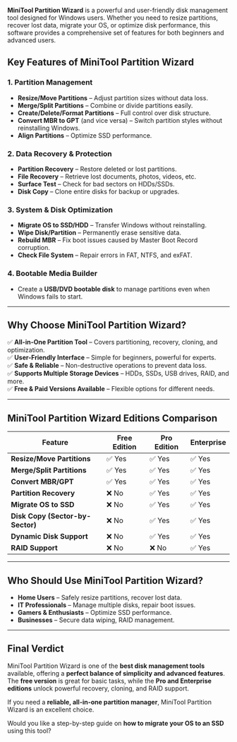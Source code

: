 
**MiniTool Partition Wizard** is a powerful and user-friendly disk management tool designed for Windows users. Whether you need to resize partitions, recover lost data, migrate your OS, or optimize disk performance, this software provides a comprehensive set of features for both beginners and advanced users.  



## **Key Features of MiniTool Partition Wizard**  

### **1. Partition Management**  
- **Resize/Move Partitions** – Adjust partition sizes without data loss.  
- **Merge/Split Partitions** – Combine or divide partitions easily.  
- **Create/Delete/Format Partitions** – Full control over disk structure.  
- **Convert MBR to GPT** (and vice versa) – Switch partition styles without reinstalling Windows.  
- **Align Partitions** – Optimize SSD performance.  

### **2. Data Recovery & Protection**  
- **Partition Recovery** – Restore deleted or lost partitions.  
- **File Recovery** – Retrieve lost documents, photos, videos, etc.  
- **Surface Test** – Check for bad sectors on HDDs/SSDs.  
- **Disk Copy** – Clone entire disks for backup or upgrades.  

### **3. System & Disk Optimization**  
- **Migrate OS to SSD/HDD** – Transfer Windows without reinstalling.  
- **Wipe Disk/Partition** – Permanently erase sensitive data.  
- **Rebuild MBR** – Fix boot issues caused by Master Boot Record corruption.  
- **Check File System** – Repair errors in FAT, NTFS, and exFAT.  

### **4. Bootable Media Builder**  
- Create a **USB/DVD bootable disk** to manage partitions even when Windows fails to start.  

---

## **Why Choose MiniTool Partition Wizard?**  
✅ **All-in-One Partition Tool** – Covers partitioning, recovery, cloning, and optimization.  
✅ **User-Friendly Interface** – Simple for beginners, powerful for experts.  
✅ **Safe & Reliable** – Non-destructive operations to prevent data loss.  
✅ **Supports Multiple Storage Devices** – HDDs, SSDs, USB drives, RAID, and more.  
✅ **Free & Paid Versions Available** – Flexible options for different needs.  

---

## **MiniTool Partition Wizard Editions Comparison**  

| **Feature** | **Free Edition** | **Pro Edition** | **Enterprise** |  
|------------|----------------|---------------|--------------|  
| **Resize/Move Partitions** | ✅ Yes | ✅ Yes | ✅ Yes |  
| **Merge/Split Partitions** | ✅ Yes | ✅ Yes | ✅ Yes |  
| **Convert MBR/GPT** | ✅ Yes | ✅ Yes | ✅ Yes |  
| **Partition Recovery** | ❌ No | ✅ Yes | ✅ Yes |  
| **Migrate OS to SSD** | ❌ No | ✅ Yes | ✅ Yes |  
| **Disk Copy (Sector-by-Sector)** | ❌ No | ✅ Yes | ✅ Yes |  
| **Dynamic Disk Support** | ❌ No | ✅ Yes | ✅ Yes |  
| **RAID Support** | ❌ No | ❌ No | ✅ Yes |  

---

## **Who Should Use MiniTool Partition Wizard?**  
- **Home Users** – Safely resize partitions, recover lost data.  
- **IT Professionals** – Manage multiple disks, repair boot issues.  
- **Gamers & Enthusiasts** – Optimize SSD performance.  
- **Businesses** – Secure data wiping, RAID management.  

---

## **Final Verdict**  
MiniTool Partition Wizard is one of the **best disk management tools** available, offering a **perfect balance of simplicity and advanced features**. The **free version** is great for basic tasks, while the **Pro and Enterprise editions** unlock powerful recovery, cloning, and RAID support.  

If you need a **reliable, all-in-one partition manager**, MiniTool Partition Wizard is an excellent choice.  

Would you like a step-by-step guide on **how to migrate your OS to an SSD** using this tool?
